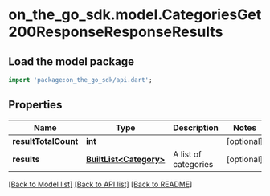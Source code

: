 # on_the_go_sdk.model.CategoriesGet200ResponseResponseResults

## Load the model package
```dart
import 'package:on_the_go_sdk/api.dart';
```

## Properties
Name | Type | Description | Notes
------------ | ------------- | ------------- | -------------
**resultTotalCount** | **int** |  | [optional] 
**results** | [**BuiltList&lt;Category&gt;**](Category.md) | A list of categories | [optional] 

[[Back to Model list]](../README.md#documentation-for-models) [[Back to API list]](../README.md#documentation-for-api-endpoints) [[Back to README]](../README.md)


